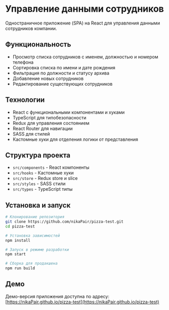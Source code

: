 # Управление данными сотрудников

Одностраничное приложение (SPA) на React для управления данными сотрудников компании.

## Функциональность

-   Просмотр списка сотрудников с именем, должностью и номером телефона
-   Сортировка списка по имени и дате рождения
-   Фильтрация по должности и статусу архива
-   Добавление новых сотрудников
-   Редактирование существующих сотрудников

## Технологии

-   React с функциональными компонентами и хуками
-   TypeScript для типобезопасности
-   Redux для управления состоянием
-   React Router для навигации
-   SASS для стилей
-   Кастомные хуки для отделения логики от представления

## Структура проекта

-   `src/components` - React компоненты
-   `src/hooks` - Кастомные хуки
-   `src/store` - Redux store и slice
-   `src/styles` - SASS стили
-   `src/types` - TypeScript типы

## Установка и запуск

```bash
# Клонирование репозитория
git clone https://github.com/nikaPair/pizza-test.git
cd pizza-test

# Установка зависимостей
npm install

# Запуск в режиме разработки
npm start

# Сборка для продакшена
npm run build
```

## Демо

Демо-версия приложения доступна по адресу: [https://nikaPair.github.io/pizza-test](https://nikaPair.github.io/pizza-test)
